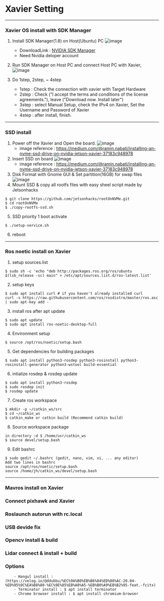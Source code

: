 # Xavier Setting
---

### Xavier OS install with SDK Manager
1) Install SDK Manager(1.8) on Host(Ubuntu) PC 
![image](https://user-images.githubusercontent.com/79160507/178177881-d2d78b1d-b81a-4033-b03c-68830eb27fdf.png)
    - DownloadLink : [NVIDIA SDK Manager](https://developer.nvidia.com/nvidia-sdk-manager)
    - Need Nvidia deloper account

2) Run SDK Manager on Host PC and connect Host PC with Xavier, 
![image](https://user-images.githubusercontent.com/79160507/178177977-075d5919-0a22-46d0-83c5-38ad9a1ba631.png)

3) Do 1step, 2step, ~ 4step
    - 1step : Check the connection with xavier with Target Hardware 
    - 2step : Check ("I accept the terms and conditions of the license agreements."), leave ("Download now. Install later")
    - 3step : select Manual Setup, check the IPv4 on Xavier, Set the Username and Password of Xavier
    - 4step : after install, finish.
---

### SSD install
1) Power off the Xavier and Open the board.
    ![image](https://user-images.githubusercontent.com/79160507/178179045-10194f13-67db-495a-87e8-4b012804f06d.png)
    - image reference : https://medium.com/@ramin.nabati/installing-an-nvme-ssd-drive-on-nvidia-jetson-xavier-37183c948978
2) Insert SSD on board
    ![image](https://user-images.githubusercontent.com/79160507/178179676-70d39303-ea75-40d3-bd57-238be0d9f113.png)
    - image reference : https://medium.com/@ramin.nabati/installing-an-nvme-ssd-drive-on-nvidia-jetson-xavier-37183c948978
3) Disk Format with Gnome GUI & Set partition(16GB) for swap files
    ![image](https://user-images.githubusercontent.com/79160507/178179574-bf3e8cb7-5146-4683-9841-cefff19dd87b.png)
4) Mount SSD & copy all rootfs files with easy sheel script made by Jetsonhacks
```
$ git clone https://github.com/jetsonhacks/rootOnNVMe.git 
$ cd rootOnNVMe
$ ./copy-rootfs-ssd.sh
```
5) SSD priority 1 boot activate
```
$ ./setup-service.sh
```
6) reboot
---
### Ros noetic install on Xavier
1) setup sources.list
```
$ sudo sh -c 'echo "deb http://packages.ros.org/ros/ubuntu $(lsb_release -sc) main" > /etc/apt/sources.list.d/ros-latest.list'
```
2) setup keys
```
$ sudo apt install curl # if you haven't already installed curl 
curl -s https://raw.githubusercontent.com/ros/rosdistro/master/ros.asc | sudo apt-key add -
```
3) install ros after apt update
```
$ sudo apt update
$ sudo apt install ros-noetic-desktop-full
```
4) Environment setup
```
$ source /opt/ros/noetic/setup.bash
```
5) Get dependencies for building packages
```
$ sudo apt install python3-rosdep python3-rosinstall python3-rosinstall-generator python3-wstool build-essential
```
6) intialize rosdep & rosdep update
```
$ sudo apt install python3-rosdep
$ sudo rosdep init
$ rosdep update
```
7) Create ros workspace
```
$ mkdir -p ~/catkin_ws/src
$ cd ~/catkin_ws
$ catkin_make or catkin build (Recommend catkin build)
```
8) Source workspace package
```
in directory :d $ /home/usr/catkin_ws
$ source devel/setup.bash
```
9) Edit bashrc
```
$ sudo gedit ~/.bashrc (gedit, nano, vim, vi, ... any editor)
Add two lines in bashrc
source /opt/ros/noetic/setup.bash
source /home/jh/catkin_ws/devel/setup.bash
```
---

### Mavros install on Xavier

### Connect pixhawk and Xavier

### Roslaunch autorun with rc.local

### USB devide fix

### Opencv install & build

### Lidar connect & install + build

### Options

        - Hangul install : (https://velog.io/@ddubbu/%EC%9A%B0%EB%B6%84%ED%88%AC-20.04-%ED%95%9C%EA%B8%80-%EC%9E%85%EB%A0%A5-%EB%B0%A9%EB%B2%95-feat.-fcitx)
        - Terminator install : $ apt install terminator
        - Chrome browser install : $ apt install chromium-browser
